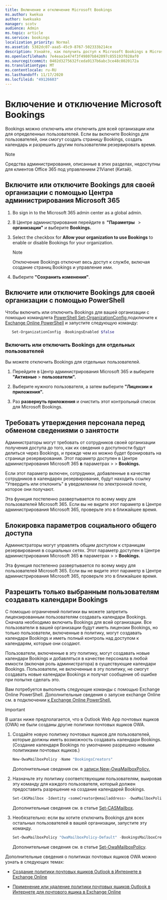 ```yaml
---
title: Включение и отключение Microsoft Bookings
ms.author: kwekua
author: kwekuako
manager: scotv
audience: Admin
ms.topic: article
ms.service: bookings
localization_priority: Normal
ms.assetid: 5382dc07-aaa5-45c9-8767-502333b214ce
description: Узнайте, как получить доступ к Microsoft Bookings в Microsoft 365.
ms.openlocfilehash: 7e4eaa1e474f3f49807b842097c855193f028af0
ms.sourcegitcommit: 0402d3275632fceda9137b6abc3ce48c8020172a
ms.translationtype: MT
ms.contentlocale: ru-RU
ms.lasthandoff: 11/17/2020
ms.locfileid: "49126603"
---
```

# <a name="turn-microsoft-bookings-on-or-off"></a>Включение и отключение Microsoft Bookings

Bookings можно отключить или отключить для всей организации или для определенных пользователей. Если вы включите Bookings для пользователей, они смогут создать страницу Bookings, создать календарь и разрешить другим пользователям резервировать время.

> [!NOTE]
> Средства администрирования, описанные в этих разделах, недоступны для клиентов Office 365 под управлением 21Vianet (Китай).

## <a name="turn-bookings-on-or-off-for-your-organization-using-the-microsoft-365-admin-center"></a>Включите или отключите Bookings для своей организации с помощью Центра администрирования Microsoft 365

1. Во sign in to the Microsoft 365 admin center as a global admin.

2. В Центре администрирования перейдите в  **"Параметры**   \> **организации"** и выберите **Bookings.**

3. Select the checkbox for **Allow your organization to use Bookings** to enable or disable Bookings for your organization.

   > [!NOTE]
   > Отключение Bookings отключит весь доступ к службе, включая создание страниц Bookings и управление ими.

4. Выберите **"Сохранить изменения"**.

## <a name="turn-bookings-on-or-off-for-your-organization-using-powershell"></a>Включите или отключите Bookings для своей организации с помощью PowerShell

Чтобы включить или отключить Bookings для вашей организации с помощью командлета [PowerShell Set-OrganizationConfig,](https://docs.microsoft.com/powershell/module/exchange/set-organizationconfig)подключите к [Exchange Online PowerShell](https://docs.microsoft.com/powershell/exchange/connect-to-exchange-online-powershell) и запустите следующую команду:

```PowerShell
   Set-OrganizationConfig -BookingsEnabled $false
```

### <a name="turn-bookings-on-or-off-for-individual-users"></a>Включить или отключить Bookings для отдельных пользователей

Вы можете отключить Bookings для отдельных пользователей.

1. Перейдите в Центр администрирования Microsoft 365 и выберите **"Активные** \> **пользователи".**

1. Выберите нужного пользователя, а затем выберите **"Лицензии и приложения".**

1. Раз **развернуть приложения** и очистить этот контрольный список для Microsoft Bookings.

## <a name="require-staff-approvals-before-sharing-freebusy-information"></a>Требовать утверждения персонала перед обменом сведениями о занятости

Администраторы могут требовать от сотрудников своей организации получения доступа до того, как их сведения о доступности будут делиться через Bookings, и прежде чем их можно будет бронировать на странице резервирования. Этот параметр доступен в Центре администрирования Microsoft 365 **в** параметрах \>  \> **Bookings.**

Если этот параметр включен, сотрудники, добавленные в качестве сотрудников в календарях резервирования, будут находить ссылку "Утвердить или отклонить" в уведомлении по электронной почте, которое они получают.

Эта функция постепенно развертывается по всему миру для пользователей Microsoft 365. Если вы не видите этот параметр в Центре администрирования Microsoft 365, проверьте это в ближайшее время.

## <a name="block-social-sharing-options"></a>Блокировка параметров социального общего доступа

Администраторы могут управлять общим доступом к страницам резервирования в социальных сетях. Этот параметр доступен в Центре администрирования Microsoft 365 **в** параметрах \>  \> **Bookings.**

Эта функция постепенно развертывается по всему миру для пользователей Microsoft 365. Если вы не видите этот параметр в Центре администрирования Microsoft 365, проверьте это в ближайшее время.

## <a name="allow-only-selected-users-to-create-bookings-calendars"></a>Разрешить только выбранным пользователям создавать календари Bookings

С помощью ограничений политики вы можете запретить лицензированным пользователям создавать календари Bookings. Сначала необходимо включить Bookings для всей организации. Все пользователи в вашей организации будут иметь лицензии Bookings, но только пользователи, включенные в политику, могут создавать календари Bookings и иметь полный контроль над доступом к календарям, которые они создают.

Пользователи, включенные в эту политику, могут создавать новые календари Bookings и добавляться в качестве персонала в любой емкости (включая роль администратора) в существующие календари Bookings. Пользователи, не включенные в эту политику, не смогут создавать новые календари Bookings и получат сообщение об ошибке при попытке сделать это.

Вам потребуется выполнить следующие команды с помощью Exchange Online PowerShell. Дополнительные сведения о запуске exchange Online см. в подключении [к Exchange Online PowerShell.](https://docs.microsoft.com/powershell/exchange/connect-to-exchange-online-powershell)

> [!IMPORTANT]
> В шагах ниже предполагается, что в Outlook Web App почтовых ящиков (OWA) не были созданы другие политики почтовых ящиков OWA.

1. Создайте новую политику почтовых ящиков для пользователей, которые должны иметь возможность создавать календари Bookings. (Создание календаря Bookings по умолчанию разрешено новыми политиками почтовых ящиков.)

   ```PowerShell
   New-OwaMailboxPolicy -Name "BookingsCreators"
   ```

   Дополнительные сведения см. в [записи New-OwaMailboxPolicy.](https://docs.microsoft.com/powershell/module/exchange/new-owamailboxpolicy)

2. Назначьте эту политику соответствующим пользователям, выировав эту команду для каждого пользователя, который должен предоставить разрешение на создание календарей Bookings.

   ```PowerShell
   Set-CASMailbox -Identity <someCreator@emailaddress> -OwaMailboxPolicy "BookingsCreators"
   ```

   Дополнительные сведения см. в статье [Set-CASMailbox](https://docs.microsoft.com/powershell/module/exchange/set-casmailbox).

3. Необязательно: если вы хотите отключить Bookings для всех остальных пользователей в вашей организации, запустите эту команду.

   ```PowerShell
   Set-OwaMailboxPolicy "OwaMailboxPolicy-Default" -BookingsMailboxCreationEnabled:$false
   ```

   Дополнительные сведения см. в статье [Set-OwaMailboxPolicy](https://docs.microsoft.com/powershell/module/exchange/set-owamailboxpolicy).

Дополнительные сведения о политиках почтовых ящиков OWA можно узнать в следующих темах:

- [Создание политики почтовых ящиков Outlook в Интернете в Exchange Online](https://docs.microsoft.com/exchange/clients-and-mobile-in-exchange-online/outlook-on-the-web/create-outlook-web-app-mailbox-policy)

- [Применение или удаление политики почтовых ящиков Outlook в Интернете для почтового ящика в Exchange Online](https://docs.microsoft.com/exchange/clients-and-mobile-in-exchange-online/outlook-on-the-web/create-outlook-web-app-mailbox-policy)
